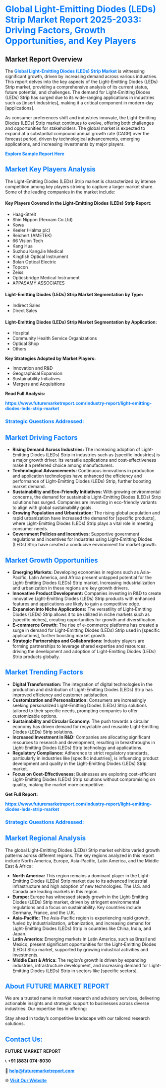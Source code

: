 <h1 style="color: #007BFF;">Global Light-Emitting Diodes (LEDs) Strip Market Report 2025-2033: Driving Factors, Growth Opportunities, and Key Players</h1>

<section id="overview">
<h2>Market Report Overview</h2>
<p>The <a href="https://www.futuremarketreport.com/industry-report/light-emitting-diodes-leds-strip-market" style="color: #007BFF; text-decoration: none;"><strong>Global Light-Emitting Diodes (LEDs) Strip Market</strong></a> is witnessing significant growth, driven by increasing demand across various industries. This report delves into the key aspects of the Light-Emitting Diodes (LEDs) Strip market, providing a comprehensive analysis of its current status, future potential, and challenges. The demand for Light-Emitting Diodes (LEDs) Strip has surged due to its wide-ranging applications in industries such as [insert industries], making it a critical component in modern-day [applications].</p>
<p>As consumer preferences shift and industries innovate, the Light-Emitting Diodes (LEDs) Strip market continues to evolve, offering both challenges and opportunities for stakeholders. The global market is expected to expand at a substantial compound annual growth rate (CAGR) over the forecast period, driven by technological advancements, emerging applications, and increasing investments by major players.</p>
</section>

<section id="overview">
<p><a href="https://www.futuremarketreport.com/request-sample/reportId=35686" style="color: #007BFF; text-decoration: none;"><strong>Explore Sample Report Here</strong></a></p>
</section>

<section id="key-players">
<h2 style="color: #007BFF;">Market Key Players Analysis</h2>
<p>The Light-Emitting Diodes (LEDs) Strip market is characterized by intense competition among key players striving to capture a larger market share. Some of the leading companies in the market include:</p>
<h4>Key Players Covered in the Light-Emitting Diodes (LEDs) Strip Report:</h4>
<ul><li>Haag-Streit</li><li>Shin Nippon (Rexxam Co.Ltd)</li><li>Kowa</li><li>Keeler (Halma plc)</li><li>Reichert (AMETEK)</li><li>66 Vision Tech</li><li>Kang Hua</li><li>Suzhou KangJie Medical</li><li>Kingfish Optical Instrument</li><li>Bolan Optical Electric</li><li>Topcon</li><li>Zeiss</li><li>Opticsbridge Medical Instrument</li><li>APPASAMY ASSOCIATES</li></ul>
<h4>Light-Emitting Diodes (LEDs) Strip Market Segmentation by Type:</h4>
<ul><li>Indirect Sales</li><li>Direct Sales</li></ul>

<h4>Light-Emitting Diodes (LEDs) Strip Market Segmentation by Application:</h4>
<ul><li>Hospital</li><li>Community Health Service Organizations</li><li>Optical Shop</li><li>Others</li></ul>
<p><strong>Key Strategies Adopted by Market Players:</strong></p>
<ul>
<li>Innovation and R&D</li>
<li>Geographical Expansion</li>
<li>Sustainability Initiatives</li>
<li>Mergers and Acquisitions</li>
</ul>
</section>

<section>
<p><strong>Read Full Analysis: </strong></p><a href="https://www.futuremarketreport.com/industry-report/light-emitting-diodes-leds-strip-market" style="color: #007BFF; text-decoration: none;"><strong>https://www.futuremarketreport.com/industry-report/light-emitting-diodes-leds-strip-market</strong></a>
<h3 style="color: #007BFF;">Strategic Questions Addressed:</h3>
</section>

<section id="driving-factors">
<h2 style="color: #007BFF;">Market Driving Factors</h2>
<ul>
<li><strong>Rising Demand Across Industries:</strong> The increasing adoption of Light-Emitting Diodes (LEDs) Strip in industries such as [specific industries] is a major growth driver. Its versatile applications and cost-effectiveness make it a preferred choice among manufacturers.</li>
<li><strong>Technological Advancements:</strong> Continuous innovations in production and application technologies have enhanced the efficiency and performance of Light-Emitting Diodes (LEDs) Strip, further boosting market demand.</li>
<li><strong>Sustainability and Eco-Friendly Initiatives:</strong> With growing environmental concerns, the demand for sustainable Light-Emitting Diodes (LEDs) Strip solutions has surged. Companies are investing in eco-friendly variants to align with global sustainability goals.</li>
<li><strong>Growing Population and Urbanization:</strong> The rising global population and rapid urbanization have increased the demand for [specific products], where Light-Emitting Diodes (LEDs) Strip plays a vital role in meeting consumer needs.</li>
<li><strong>Government Policies and Incentives:</strong> Supportive government regulations and incentives for industries using Light-Emitting Diodes (LEDs) Strip have created a conducive environment for market growth.</li>
</ul>
</section>

<section id="growth-opportunities">
<h2 style="color: #007BFF;">Market Growth Opportunities</h2>
<ul>
<li><strong>Emerging Markets:</strong> Developing economies in regions such as Asia-Pacific, Latin America, and Africa present untapped potential for the Light-Emitting Diodes (LEDs) Strip market. Increasing industrialization and urbanization in these regions are key growth drivers.</li>
<li><strong>Innovative Product Development:</strong> Companies investing in R&D to create innovative Light-Emitting Diodes (LEDs) Strip products with enhanced features and applications are likely to gain a competitive edge.</li>
<li><strong>Expansion into Niche Applications:</strong> The versatility of Light-Emitting Diodes (LEDs) Strip allows it to be utilized in niche markets such as [specific niches], creating opportunities for growth and diversification.</li>
<li><strong>E-commerce Growth:</strong> The rise of e-commerce platforms has created a surge in demand for Light-Emitting Diodes (LEDs) Strip used in [specific applications], further boosting market growth.</li>
<li><strong>Strategic Partnerships and Collaborations:</strong> Industry players are forming partnerships to leverage shared expertise and resources, driving the development and adoption of Light-Emitting Diodes (LEDs) Strip products globally.</li>
</ul>
</section>

<section id="trending-factors">
<h2 style="color: #007BFF;">Market Trending Factors</h2>
<ul>
<li><strong>Digital Transformation:</strong> The integration of digital technologies in the production and distribution of Light-Emitting Diodes (LEDs) Strip has improved efficiency and customer satisfaction.</li>
<li><strong>Customization and Personalization:</strong> Consumers are increasingly seeking personalized Light-Emitting Diodes (LEDs) Strip solutions tailored to their specific needs, prompting companies to offer customizable options.</li>
<li><strong>Sustainability and Circular Economy:</strong> The push towards a circular economy has driven demand for recyclable and reusable Light-Emitting Diodes (LEDs) Strip solutions.</li>
<li><strong>Increased Investment in R&D:</strong> Companies are allocating significant resources to research and development, resulting in breakthroughs in Light-Emitting Diodes (LEDs) Strip technology and applications.</li>
<li><strong>Regulatory Compliance:</strong> Adherence to strict regulatory standards, particularly in industries like [specific industries], is influencing product development and quality in the Light-Emitting Diodes (LEDs) Strip market.</li>
<li><strong>Focus on Cost-Effectiveness:</strong> Businesses are exploring cost-efficient Light-Emitting Diodes (LEDs) Strip solutions without compromising on quality, making the market more competitive.</li>
</ul>
</section>

<section>
<p><strong>Get Full Report: </strong></p><a href="https://www.futuremarketreport.com/industry-report/light-emitting-diodes-leds-strip-market" style="color: #007BFF; text-decoration: none;"><strong>https://www.futuremarketreport.com/industry-report/light-emitting-diodes-leds-strip-market</strong></a>
<h3 style="color: #007BFF;">Strategic Questions Addressed:</h3>
</section>


<section id="regional-analysis">
<h2 style="color: #007BFF;">Market Regional Analysis</h2>
<p>The global Light-Emitting Diodes (LEDs) Strip market exhibits varied growth patterns across different regions. The key regions analyzed in this report include North America, Europe, Asia-Pacific, Latin America, and the Middle East & Africa:</p>
<ul>
<li><strong>North America:</strong> This region remains a dominant player in the Light-Emitting Diodes (LEDs) Strip market due to its advanced industrial infrastructure and high adoption of new technologies. The U.S. and Canada are leading markets in this region.</li>
<li><strong>Europe:</strong> Europe has witnessed steady growth in the Light-Emitting Diodes (LEDs) Strip market, driven by stringent environmental regulations and a focus on sustainability. Key countries include Germany, France, and the U.K.</li>
<li><strong>Asia-Pacific:</strong> The Asia-Pacific region is experiencing rapid growth, fueled by industrialization, urbanization, and increasing demand for Light-Emitting Diodes (LEDs) Strip in countries like China, India, and Japan.</li>
<li><strong>Latin America:</strong> Emerging markets in Latin America, such as Brazil and Mexico, present significant opportunities for the Light-Emitting Diodes (LEDs) Strip market, supported by growing industrial activities and investments.</li>
<li><strong>Middle East & Africa:</strong> The region’s growth is driven by expanding industries, infrastructure development, and increasing demand for Light-Emitting Diodes (LEDs) Strip in sectors like [specific sectors].</li>
</ul>
</section>

<footer>
<h2 style="color: #007BFF;">About FUTURE MARKET REPORT</h2>
<p>We are a trusted name in market research and advisory services, delivering actionable insights and strategic support to businesses across diverse industries. Our expertise lies in offering:</p>

<p>Stay ahead in today’s competitive landscape with our tailored research solutions.</p>

<h2 style="color: #007BFF;">Contact Us:</h2>
<p><strong>FUTURE MARKET REPORT</strong></p>
<p>📞 <strong>+91 (883) 074-8030</strong></p>
<p>📧 <strong><a href="mailto:help@futuremarketreport.com" style="color: #007BFF;">help@futuremarketreport.com</a></strong></p>
<p>🌐 <strong><a href="https://www.futuremarketreport.com/" style="color: #007BFF;">Visit Our Website</a></strong></p>
</footer>